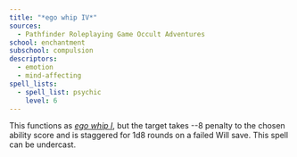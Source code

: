 ```yaml
---
title: "*ego whip IV*"
sources:
  - Pathfinder Roleplaying Game Occult Adventures
school: enchantment
subschool: compulsion
descriptors:
  - emotion
  - mind-affecting
spell_lists:
  - spell_list: psychic
    level: 6
---
```


This functions as [*ego whip I*](/spells/ego-whip-i/), but the target takes --8 penalty to the chosen ability score and is staggered for 1d8 rounds on a failed Will save. This spell can be undercast.
